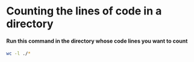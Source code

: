 # Counting the lines of code in a directory

#### Run this command in the directory whose code lines you want to count 
```bash
wc -l ./*
```
